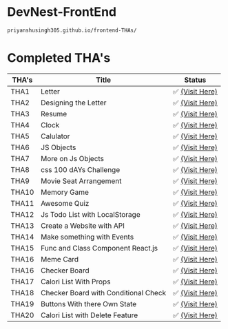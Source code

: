 # DevNest-FrontEnd

```bash
priyanshusingh305.github.io/frontend-THAs/
```

# Completed THA's

|THA's| Title                         | Status                                                                |
|--| ------------------------------ | --------------------------------------------------------------------- |
|THA1| Letter                         | ✅ [(Visit Here)](https://priyanshusingh305.github.io/frontend-THAs/DAY01)  |
|THA2| Designing the Letter           | ✅ [(Visit Here)](https://priyanshusingh305.github.io/frontend-THAs/DAY02)  |
|THA3| Resume                         | ✅ [(Visit Here)](https://priyanshusingh305.github.io/frontend-THAs/DAY03)  |
|THA4| Clock                          | ✅ [(Visit Here)](https://priyanshusingh305.github.io/frontend-THAs/DAY04)  |
|THA5| Calulator                      | ✅ [(Visit Here)](https://priyanshusingh305.github.io/frontend-THAs/DAY05)  |
|THA6| JS Objects                     | ✅ [(Visit Here)](https://github.com/priyanshusingh305/frontend-THAs/tree/main/DAY06)  |
|THA7| More on Js Objects             | ✅ [(Visit Here)](https://github.com/priyanshusingh305/frontend-THAs/tree/main/DAY07)  |
|THA8| css 100 dAYs Challenge         | ✅ [(Visit Here)](https://priyanshusingh305.github.io/frontend-THAs/DAY08)  |
|THA9| Movie Seat Arrangement         | ✅ [(Visit Here)](https://priyanshusingh305.github.io/frontend-THAs/DAY09)  |
|THA10| Memory Game                    | ✅ [(Visit Here)](https://priyanshusingh305.github.io/frontend-THAs/DAY10) |
|THA11| Awesome Quiz                   | ✅ [(Visit Here)](https://priyanshusingh305.github.io/frontend-THAs/DAY11) |
|THA12| Js Todo List with LocalStorage | ✅ [(Visit Here)](https://priyanshusingh305.github.io/frontend-THAs/DAY12) |
|THA13| Create a Website with API      | ✅ [(Visit Here)](https://priyanshusingh305.github.io/frontend-THAs/DAY13) |
|THA14| Make something with Events      | ✅ [(Visit Here)](https://priyanshusingh305.github.io/frontend-THAs/DAY14) |
|THA15| Func and Class Component React.js      | ✅ [(Visit Here)](https://hungry-dijkstra-641904.netlify.app/) |
|THA16| Meme Card                         | ✅ [(Visit Here)](https://priyanshusingh305.netlify.app/ ) |
|THA16| Checker Board                    | ✅ [(Visit Here)](https://kind-goldstine-ba156b.netlify.app/) |
|THA17| Calori List With Props                   | ✅ [(Visit Here)](https://pedantic-wozniak-376e0e.netlify.app/) |
|THA18| Checker Board with Conditional Check  | ✅ [(Visit Here)](https://kind-goldstine-ba156b.netlify.app/) |
|THA19| Buttons With there Own State                   | ✅ [(Visit Here)](https://priyanshunda.netlify.app/) |
|THA20| Calori List with Delete Feature                   | ✅ [(Visit Here)](https://suspicious-dijkstra-9f818e.netlify.app/) |



